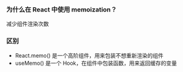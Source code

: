 ### 为什么在 React 中使用 memoization？
减少组件渲染次数

### 区别
- React.memo() 是一个高阶组件，用来包装不想重新渲染的组件
- useMemo() 是一个 Hook，在组件中包装函数，用来返回缓存的变量

